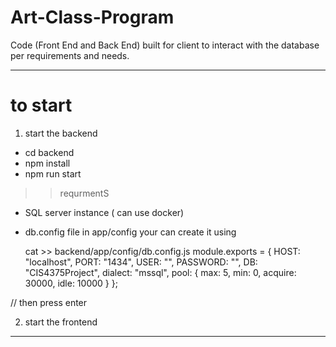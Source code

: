 # Art-Class-Program
Code (Front End and Back End) built for client to interact with the database per requirements and needs.

------
# to start
1) start the backend
  - cd backend
  - npm install
  - npm run start
  >> requrmentS
  - SQL server instance ( can use docker)
  - db.config file in app/config
    your can create it using 

    cat >>  backend/app/config/db.config.js
    module.exports = {
    HOST: "localhost",
    PORT: "1434",
    USER: "",
    PASSWORD: "",
    DB: "CIS4375Project",
    dialect: "mssql",
    pool: {
      max: 5,
      min: 0,
      acquire: 30000,
      idle: 10000
    }
  };

  // then press enter

  


2) start the frontend


------



